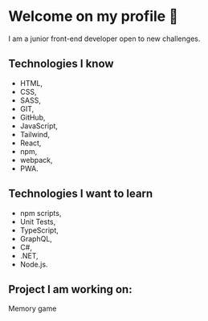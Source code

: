 # Welcome on my profile 👋

I am a junior front-end developer open to new challenges.

## Technologies I know

- HTML,
- CSS,
- SASS,
- GIT,
- GitHub,
- JavaScript,
- Tailwind,
- React,
- npm,
- webpack,
- PWA.

## Technologies I want to learn

- npm scripts,
- Unit Tests,
- TypeScript,
- GraphQL,
- C#,
- .NET,
- Node.js.

## Project I am working on:

Memory game
